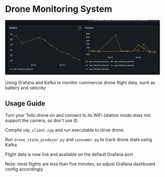 # Drone Monitoring System

<img src="./imgs/drone_flight_stats.png">

Using Grafana and Kafka to monitor commercial drone flight data, such as battery and velocity

## Usage Guide

Turn your Tello drone on and connect to its WiFi (station mode does not support the camera, so don't use it)

Compile `udp_client.cpp` and run executable to drive drone.

Run `drone_state_producer.py` and `consumer.py` to track drone state using Kafka

Flight data is now live and available on the default Grafana port

Note: most flights are less than five minutes, so adjust Grafana dashboard config accordingly
